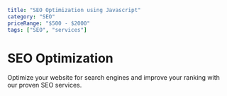 ```YAML
title: "SEO Optimization using Javascript"
category: "SEO"
priceRange: "$500 - $2000"
tags: ["SEO", "services"]
```

# SEO Optimization

Optimize your website for search engines and improve your ranking with our proven SEO services.
